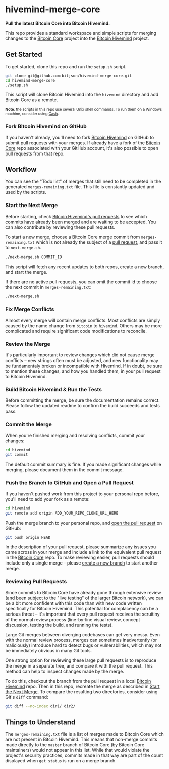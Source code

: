 # hivemind-merge-core

**Pull the latest Bitcoin Core into Bitcoin Hivemind.**

This repo provides a standard workspace and simple scripts for merging changes to the [Bitcoin Core](https://github.com/bitcoin/bitcoin) project into the [Bitcoin Hivemind](https://github.com/bitcoin-hivemind/hivemind) project.

## Get Started

To get started, clone this repo and run the `setup.sh` script.

```sh
git clone git@github.com:bitjson/hivemind-merge-core.git
cd hivemind-merge-core
./setup.sh
```

This script will clone Bitcoin Hivemind into the `hivemind` directory and add Bitcoin Core as a remote.

<small>**Note**: the scripts in this repo use several Unix shell commands. To run them on a Windows machine, consider using [Cash](https://github.com/dthree/cash).</small>

### Fork Bitcoin Hivemind on GitHub

If you haven't already, you'll need to fork [Bitcoin Hivemind](https://github.com/bitcoin-hivemind/hivemind) on GitHub to submit pull requests with your merges. If already have a fork of the [Bitcoin Core](https://github.com/bitcoin/bitcoin) repo associated with your GitHub account, it's also possible to open pull requests from that repo.

## Workflow

You can see the "Todo list" of merges that still need to be completed in the generated `merges-remaining.txt` file. This file is constantly updated and used by the scripts.

### Start the Next Merge

Before starting, check [Bitcoin Hivemind's pull requests](https://github.com/bitjson/hivemind/pulls) to see which commits have already been merged and are waiting to be accepted. You can also contribute by reviewing these pull requests.

To start a new merge, choose a Bitcoin Core merge commit from `merges-remaining.txt` which is not already the subject of a [pull request](https://github.com/bitcoin-hivemind/hivemind/pulls), and pass it to `next-merge.sh`.
```sh
./next-merge.sh COMMIT_ID
```

This script will fetch any recent updates to both repos, create a new branch, and start the merge.

If there are no active pull requests, you can omit the commit id to choose the next commit in `merges-remaining.txt`:
```sh
./next-merge.sh
```

### Fix Merge Conflicts

Almost every merge will contain merge conflicts. Most conflicts are simply caused by the name change from `bitcoin` to `hivemind`. Others may be more complicated and require significant code modifications to reconcile.

### Review the Merge

It's particularly important to review changes which did not cause merge conflicts – new strings often must be adjusted, and new functionality may be fundamentaly broken or incompatible with Hivemind. If in doubt, be sure to mention these changes, and how you handled them, in your pull request to Bitcoin Hivemind.

### Build Bitcoin Hivemind &amp; Run the Tests

Before committing the merge, be sure the documentation remains correct. Please follow the updated readme to confirm the build succeeds and tests pass.

### Commit the Merge

When you're finished merging and resolving conflicts, commit your changes:
```sh
cd hivemind
git commit
```

The default commit summary is fine. If you made significant changes while merging, please document them in the commit message.

### Push the Branch to GitHub and Open a Pull Request

If you haven't pushed work from this project to your personal repo before, you'll need to add your fork as a remote:
```sh
cd hivemind
git remote add origin ADD_YOUR_REPO_CLONE_URL_HERE
```

Push the merge branch to your personal repo, and [open the pull request](https://help.github.com/articles/creating-a-pull-request/) on GitHub:
```sh
git push origin HEAD
```

In the description of your pull request, please summarize any issues you came across in your merge and include a link to the equivalent pull request in the [Bitcoin Core](https://github.com/bitcoin/bitcoin) repo. To make reviewing easier, pull requests should include only a single merge – please [create a new branch](#start-the-next-merge) to start another merge.

### Reviewing Pull Requests

Since commits to Bitcoin Core have already gone through extensive review (and been subject to the "live testing" of the larger Bitcoin network), we can be a bit more confident with this code than with new code written specifically for Bitcoin Hivemind. This potential for complacency can be a serious threat – it's important that every pull request receives the scruitiny of the normal review process (line-by-line visual review, concept discussion, testing the build, and running the tests).

Large Git merges between diverging codebases can get very messy. Even with the normal review process, merges can sometimes inadvertently (or maliciously) introduce hard to detect bugs or vulnerabilities, which may not be immediately obvious in many Git tools.

One strong option for reviewing these large pull requests is to reproduce the merge in a separate tree, and compare it with the pull request. This method can help to inspect changes made by the merge.

To do this, checkout the branch from the pull request in a local [Bitcoin Hivemind](https://github.com/bitcoin-hivemind/hivemind) repo. Then in this repo, recreate the merge as described in [Start the Next Merge](#start-the-next-merge). To compare the resulting two directories, consider using Git's `diff` command:

```sh
git diff --no-index dir1/ dir2/
```

## Things to Understand

The `merges-remaining.txt` file is a list of merges made to Bitcoin Core which are not present in Bitcoin Hivemind. This means that non-merge commits made directly to the `master` branch of Bitcoin Core (by Bitcoin Core maintainers) would not appear in this list. While that would violate the project's security practices, commits made in that way are part of the count displayed when `get status` is run on a merge branch.
